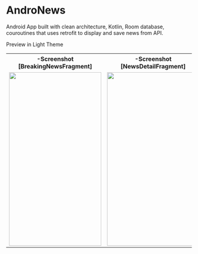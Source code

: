 # AndroNews
Android App built with clean architecture, Kotlin, Room database, couroutines that uses retrofit to display and save news from API.

Preview in Light Theme
<table>
<tr>
  <th>-Screenshot [BreakingNewsFragment]</th>
  <th>-Screenshot [NewsDetailFragment]</th>
  <th>-Screenshot [SavedNewsFragment]</th>
  <th>-Screenshot [SearchNewsFragment]</th>
 </tr>
  <tr>
    <td><img src="https://user-images.githubusercontent.com/44189905/210049797-6f5bb4dd-f173-443d-be1c-3d0a224f3ef4.png" width="250" height="470"></td>
    <td><img src="https://user-images.githubusercontent.com/44189905/210049886-a516dea2-cff0-4cd6-86f4-a4437abe327e.png" width="250" height="470"></td>
    <td><img src="https://user-images.githubusercontent.com/44189905/210049949-fe503c81-4f14-41b5-ade7-8a981643807b.png" width="250" height="470"></td>
    <td><img src="https://user-images.githubusercontent.com/44189905/210050014-493e5d8b-ae0d-4bfd-a4d0-330daef0ecea.png" width="250" height="470"></td>
  </tr>
</table>


